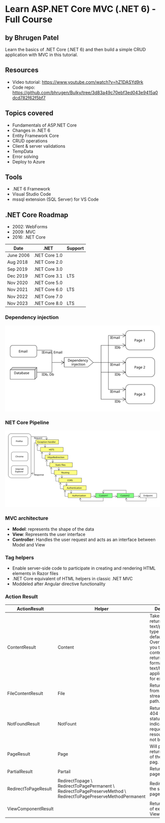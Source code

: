 # Learn ASP.NET Core MVC (.NET 6) - Full Course
## by Bhrugen Patel

Learn the basics of .NET Core (.NET 6) and then build a simple CRUD application with MVC in this tutorial.

## Resources
- Video tutorial: https://www.youtube.com/watch?v=hZ1DASYd9rk
- Code repo: https://github.com/bhrugen/Bulky/tree/3d83a49c70ebf3ed043e9415a0dcd782f62f5bf7

## Topics covered
- Fundamentals of ASP.NET Core
- Changes in .NET 6
- Entity Framework Core
- CRUD operations
- Client & server validations
- TempData
- Error solving
- Deploy to Azure

## Tools
- .NET 6 Framework
- Visual Studio Code
- mssql extension (SQL Server) for VS Code

## .NET Core Roadmap
- 2002: WebForms
- 2009: MVC
- 2016: .NET Core

|Date       |.NET           |Support    |
|--         |--             |--         |
|June 2006  |.NET Core 1.0  |           |
|Aug 2018   |.NET Core 2.0  |           |
|Sep 2019   |.NET Core 3.0  |           |
|Dec 2019   |.NET Core 3.1  |LTS        |
|Nov 2020   |.NET Core 5.0  |           |
|Nov 2021   |.NET Core 6.0  |LTS        |
|Nov 2022   |.NET Core 7.0  |           |
|Nov 2023   |.NET Core 8.0  |LTS        |

### Dependency injection 

![Dependency injection](diagram_dependency_injection.svg)

### NET Core Pipeline

![.NET Core pipeline](diagram_dotnet_pipeline.svg)

### MVC architecture
- **Model**: represents the shape of the data
- **View**: Represents the user interface
- **Controller**: Handles the user request and acts as an interface between Model and View

### Tag helpers
- Enable server-side code to participate in creating and rendering HTML elements in Razor files
- .NET Core equivalent of HTML helpers in classic .NET MVC
- Moddeled after Angular directive functionality

### Action Result
|ActionResult           |Helper                                 |Descripption   |
|--                     |--                                     |--             |
|ContentResult          |Content                                |Takes a string and returns it with a text/plaincontent-type header by default. Overloads enable you to specify the content-type to return other formats such as text/html or application/json for example. |
|FileContentResult      |File                                   |Returns a file from a byte array, stream or virtual path.  |
|NotFoundResult         |NotFount                               |Returns an HTTP 404 (Not Found) status code indicating that the requested resource could not be found. |
|PageResult             |Page                                   |Will process and return the result of the current pag. |
|PartialResult          |Partail                                |Returns a partial page.    |
|RedirectToPageResult   |RedirectTopage \ RedirectToPagePermanent \ RedirectToPagePreserveMethod \ RedirectToPagePreserveMethodPermanent                       |Redirects user to the specified page.  |
|ViewComponentResult    |                                       |Returns the result of executing a View Component.  |

